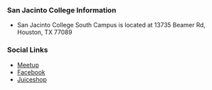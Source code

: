 ### San Jacinto College Information
* San Jacinto College South Campus is located at 13735 Beamer Rd, Houston, TX 77089

### Social Links
* [Meetup](https://www.meetup.com/OWASP-San-Jacinto-College-Student-Chapter/)
* [Facebook](https://www.facebook.com/OWASPSanJac/)
* [Juiceshop](https://sanjac.herokuapp.com/#/)


